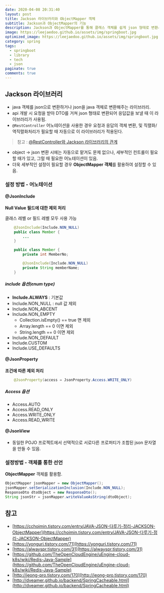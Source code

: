 ```yaml
---
date: 2020-04-08 20:31:40
layout: post
title: Jackson 라이브러리와 ObjectMapper 객체
subtitle: Jackson과 ObjectMapper의 기능
description: Jackson과 ObjectMapper를 통해 클래스 객체를 쉽게 json 형태로 변환시킬 수 있다.
image: https://leejaedoo.github.io/assets/img/springboot.jpg
optimized_image: https://leejaedoo.github.io/assets/img/springboot.jpg
category: spring
tags:
  - springboot
  - library
  - tech
  - json
paginate: true
comments: true
---
```

## Jackson 라이브러리
- java 객체를 json으로 변환하거나 json을 java 객체로 변환해주는 라이브러리.
- api 개발 시 요청을 받아 DTO를 거쳐 json 형태로 변환되어 응답값을 보낼 때 이 라이브러리가 사용됨.
- `@RestController` 어노테이션을 사용한 경우 요청과 응답의 객체 변환, 및 직렬화/역직렬화처리가 필요할 때 자동으로 이 라이브러리가 적용된다.
>참고 : [@RestController와 Jackson 라이브러리의 관계](https://leejaedoo.github.io/@RestControllerAndJackson.md/)
- object -> json 변환 시에는 자동으로 맡겨도 문제 없으나, 세부적인 컨트롤이 필요할 때가 있고, 그럴 때 필요한 어노테이션이 있음. 
- 더욱 세부적인 설정이 필요할 경우 **ObjectMapper 객체**를 활용하여 설정할 수 있음.

### 설정 방법 - 어노테이션
#### @JsonInclude
**Null Value 필드에 대한 제외 처리**

클래스 레벨 or 필드 레벨 모두 사용 가능
```java
    @JsonInclude(Include.NON_NULL)
    public class Member {
        ...
    }
```
```java
    public class Member {
        private int MemberNo;

        @JsonInclude(Include.NON_NULL)
        private String memberName;
    }
```
##### include 옵션(enum type)
- **Include.ALWAYS** : 기본값
- Include.NON_NULL : null 값 제외
- Include.NON_ABCENT
- Include.NON_EMPTY
    - Collection.isEmpty() == true 면 제외
    - Array.length == 0 이면 제외
    - String.length == 0 이면 제외
- Include.NON_DEFAULT
- Include.CUSTOM
- Include.USE_DEFAULTS

#### @JsonProperty
**조건에 따른 제외 처리**
```java
    @JsonProperty(access = JsonProperty.Access.WRITE_ONLY)
```
##### Access 옵션
- Access.AUTO
- Access.READ_ONLY
- Access.WRITE_ONLY
- Access.READ_WRITE

#### @JsonView
- 동일한 POJO 프로젝트에서 선택적으로 서로다른 프로퍼티가 조합된 json 문자열을 만들 수 있음.

### 설정방법 - 객체를 통한 선언
**ObjectMapper** 객체를 활용함.
```java
ObjectMapper jsonMapper = new ObjectMapper(); 
jsonMapper.setSerializationInclusion(Include.NON_NULL); 
ResponseDto dtoObject = new ResponseDto(); 
String jsonStr = jsonMapper.writeValueAsString(dtoObject);
```

## 참고
- [https://cchoimin.tistory.com/entry/JAVA-JSON-다루기-정리-JACKSON-ObjectMapper](https://cchoimin.tistory.com/entry/JAVA-JSON-다루기-정리-JACKSON-ObjectMapper)
- [https://yonguri.tistory.com/71](https://yonguri.tistory.com/71)
- [https://alwayspr.tistory.com/31](https://alwayspr.tistory.com/31)
- [https://github.com/TheOpenCloudEngine/uEngine-cloud-k8s/wiki/Redis-Java-Sample](https://github.com/TheOpenCloudEngine/uEngine-cloud-k8s/wiki/Redis-Java-Sample)
- [http://jeong-pro.tistory.com/170](http://jeong-pro.tistory.com/170)
- [http://dveamer.github.io/backend/SpringCacheable.html](http://dveamer.github.io/backend/SpringCacheable.html)